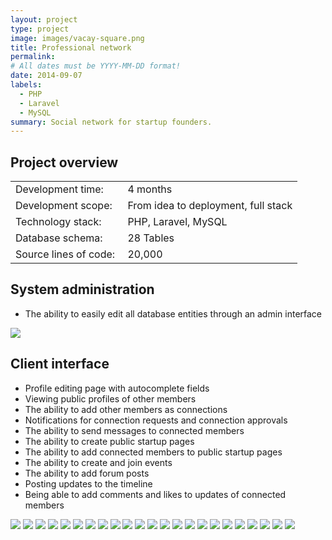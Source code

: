 ```yaml
---
layout: project
type: project
image: images/vacay-square.png
title: Professional network
permalink: 
# All dates must be YYYY-MM-DD format!
date: 2014-09-07
labels:
  - PHP
  - Laravel
  - MySQL
summary: Social network for startup founders.
---
```


## Project overview

<table>
  <tr>
    <td>Development time:&nbsp;</td>
    <td>4 months</td>
  </tr>
  <tr>
    <td>Development scope:&nbsp;</td>
    <td>From idea to deployment, full stack</td>
  </tr>
  <tr>
    <td>Technology stack:&nbsp;</td>
    <td>PHP, Laravel, MySQL</td>
  </tr>
  <tr>
    <td>Database schema:&nbsp;</td>
    <td>28 Tables</td>
  </tr>
  <tr>
    <td>Source lines of code:&nbsp;</td>
    <td>20,000</td>
  </tr>
</table>

## System administration

- The ability to easily edit all database entities through an admin interface

<div class="ui small rounded images">
  <a href="../images/pn_01.png" target="_blank"><img class="ui image" src="../images/pn_01.png"></a>
</div>

## Client interface

- Profile editing page with autocomplete fields
- Viewing public profiles of other members
- The ability to add other members as connections
- Notifications for connection requests and connection approvals
- The ability to send messages to connected members
- The ability to create public startup pages
- The ability to add connected members to public startup pages
- The ability to create and join events
- The ability to add forum posts
- Posting updates to the timeline
- Being able to add comments and likes to updates of connected members

<div class="ui small rounded images">
  <a href="../images/pn_01.png" target="_blank"><img class="ui image" src="../images/pn_01.png"></a>
  <a href="../images/pn_02.png" target="_blank"><img class="ui image" src="../images/pn_02.png"></a>
  <a href="../images/pn_03.png" target="_blank"><img class="ui image" src="../images/pn_03.png"></a>
  <a href="../images/pn_04.png" target="_blank"><img class="ui image" src="../images/pn_04.png"></a>
  <a href="../images/pn_05a.png" target="_blank"><img class="ui image" src="../images/pn_05a.png"></a>
  <a href="../images/pn_05b.png" target="_blank"><img class="ui image" src="../images/pn_05b.png"></a>
  <a href="../images/pn_05c.png" target="_blank"><img class="ui image" src="../images/pn_05c.png"></a>
  <a href="../images/pn_05d.png" target="_blank"><img class="ui image" src="../images/pn_05d.png"></a>
  <a href="../images/pn_05e.png" target="_blank"><img class="ui image" src="../images/pn_05e.png"></a>
  <a href="../images/pn_05f.png" target="_blank"><img class="ui image" src="../images/pn_05f.png"></a>
  <a href="../images/pn_06.png" target="_blank"><img class="ui image" src="../images/pn_06.png"></a>
  <a href="../images/pn_07.png" target="_blank"><img class="ui image" src="../images/pn_07.png"></a>
  <a href="../images/pn_08.png" target="_blank"><img class="ui image" src="../images/pn_08.png"></a>
  <a href="../images/pn_09.png" target="_blank"><img class="ui image" src="../images/pn_09.png"></a>
  <a href="../images/pn_10.png" target="_blank"><img class="ui image" src="../images/pn_10.png"></a>
  <a href="../images/pn_11.png" target="_blank"><img class="ui image" src="../images/pn_11.png"></a>
  <a href="../images/pn_12.png" target="_blank"><img class="ui image" src="../images/pn_12.png"></a>
  <a href="../images/pn_13.png" target="_blank"><img class="ui image" src="../images/pn_13.png"></a>
  <a href="../images/pn_14.png" target="_blank"><img class="ui image" src="../images/pn_14.png"></a>
  <a href="../images/pn_15.png" target="_blank"><img class="ui image" src="../images/pn_15.png"></a>
  <a href="../images/pn_16.png" target="_blank"><img class="ui image" src="../images/pn_16.png"></a>
  <a href="../images/pn_17.png" target="_blank"><img class="ui image" src="../images/pn_17.png"></a>
  <a href="../images/pn_18.png" target="_blank"><img class="ui image" src="../images/pn_18.png"></a>
</div>
